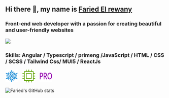 ##  Hi there 👋, my name is [Faried El rewany ](https://faried-elrewany.netlify.app/)

### Front-end web developer with a passion for creating beautiful and user-friendly websites



 <img  src="https://media.giphy.com/media/N1JwHqRmh7j0hqZPUC/giphy-downsized.gif"/>


### Skills: Angular / Typescript / primeng /JavaScript / HTML / CSS / SCSS / Tailwind Css/ MUI5 / ReactJs


<a href='https://archiveprogram.github.com/'><img src='https://raw.githubusercontent.com/acervenky/animated-github-badges/master/assets/acbadge.gif' width='40' height='40'></a> <a href='https://docs.github.com/en/developers'><img src='https://raw.githubusercontent.com/acervenky/animated-github-badges/master/assets/devbadge.gif' width='40' height='40'></a> <a href='https://github.com/pricing'><img src='https://raw.githubusercontent.com/acervenky/animated-github-badges/master/assets/pro.gif' width='40' height='40'></a>

![Faried's GitHub stats](https://github-readme-stats-sigma-five.vercel.app/api?username=faried-elrewany&show_icons=true&theme=tokyonight)
